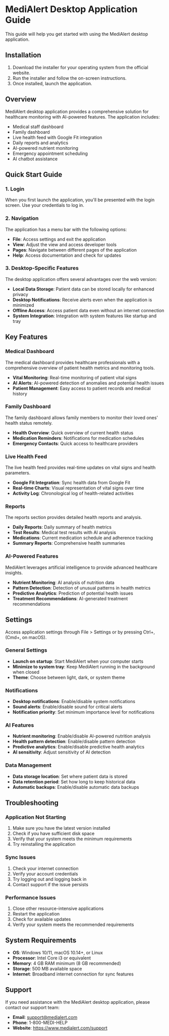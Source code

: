 # MediAlert Desktop Application Guide

This guide will help you get started with using the MediAlert desktop application.

## Installation

1. Download the installer for your operating system from the official website.
2. Run the installer and follow the on-screen instructions.
3. Once installed, launch the application.

## Overview

MediAlert desktop application provides a comprehensive solution for healthcare monitoring with AI-powered features. The application includes:

- Medical staff dashboard
- Family dashboard
- Live health feed with Google Fit integration
- Daily reports and analytics
- AI-powered nutrient monitoring
- Emergency appointment scheduling
- AI chatbot assistance

## Quick Start Guide

### 1. Login

When you first launch the application, you'll be presented with the login screen. Use your credentials to log in.

### 2. Navigation

The application has a menu bar with the following options:

- **File**: Access settings and exit the application
- **View**: Adjust the view and access developer tools
- **Pages**: Navigate between different pages of the application
- **Help**: Access documentation and check for updates

### 3. Desktop-Specific Features

The desktop application offers several advantages over the web version:

- **Local Data Storage**: Patient data can be stored locally for enhanced privacy
- **Desktop Notifications**: Receive alerts even when the application is minimized
- **Offline Access**: Access patient data even without an internet connection
- **System Integration**: Integration with system features like startup and tray

## Key Features

### Medical Dashboard

The medical dashboard provides healthcare professionals with a comprehensive overview of patient health metrics and monitoring tools.

- **Vital Monitoring**: Real-time monitoring of patient vital signs
- **AI Alerts**: AI-powered detection of anomalies and potential health issues
- **Patient Management**: Easy access to patient records and medical history

### Family Dashboard

The family dashboard allows family members to monitor their loved ones' health status remotely.

- **Health Overview**: Quick overview of current health status
- **Medication Reminders**: Notifications for medication schedules
- **Emergency Contacts**: Quick access to healthcare providers

### Live Health Feed

The live health feed provides real-time updates on vital signs and health parameters.

- **Google Fit Integration**: Sync health data from Google Fit
- **Real-time Charts**: Visual representation of vital signs over time
- **Activity Log**: Chronological log of health-related activities

### Reports

The reports section provides detailed health reports and analysis.

- **Daily Reports**: Daily summary of health metrics
- **Test Results**: Medical test results with AI analysis
- **Medications**: Current medication schedule and adherence tracking
- **Summary Reports**: Comprehensive health summaries

### AI-Powered Features

MediAlert leverages artificial intelligence to provide advanced healthcare insights.

- **Nutrient Monitoring**: AI analysis of nutrition data
- **Pattern Detection**: Detection of unusual patterns in health metrics
- **Predictive Analytics**: Prediction of potential health issues
- **Treatment Recommendations**: AI-generated treatment recommendations

## Settings

Access application settings through File > Settings or by pressing Ctrl+, (Cmd+, on macOS).

### General Settings

- **Launch on startup**: Start MediAlert when your computer starts
- **Minimize to system tray**: Keep MediAlert running in the background when closed
- **Theme**: Choose between light, dark, or system theme

### Notifications

- **Desktop notifications**: Enable/disable system notifications
- **Sound alerts**: Enable/disable sound for critical alerts
- **Notification priority**: Set minimum importance level for notifications

### AI Features

- **Nutrient monitoring**: Enable/disable AI-powered nutrition analysis
- **Health pattern detection**: Enable/disable pattern detection
- **Predictive analytics**: Enable/disable predictive health analytics
- **AI sensitivity**: Adjust sensitivity of AI detection

### Data Management

- **Data storage location**: Set where patient data is stored
- **Data retention period**: Set how long to keep historical data
- **Automatic backups**: Enable/disable automatic data backups

## Troubleshooting

### Application Not Starting

1. Make sure you have the latest version installed
2. Check if you have sufficient disk space
3. Verify that your system meets the minimum requirements
4. Try reinstalling the application

### Sync Issues

1. Check your internet connection
2. Verify your account credentials
3. Try logging out and logging back in
4. Contact support if the issue persists

### Performance Issues

1. Close other resource-intensive applications
2. Restart the application
3. Check for available updates
4. Verify your system meets the recommended requirements

## System Requirements

- **OS**: Windows 10/11, macOS 10.14+, or Linux
- **Processor**: Intel Core i3 or equivalent
- **Memory**: 4 GB RAM minimum (8 GB recommended)
- **Storage**: 500 MB available space
- **Internet**: Broadband internet connection for sync features

## Support

If you need assistance with the MediAlert desktop application, please contact our support team:

- **Email**: support@medialert.com
- **Phone**: 1-800-MEDI-HELP
- **Website**: https://www.medialert.com/support 